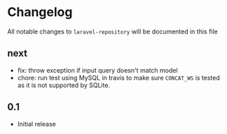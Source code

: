 # Changelog

All notable changes to `laravel-repository` will be documented in this file

## next

-   fix: throw exception if input query doesn't match model
-   chore: run test using MySQL in travis to make sure `CONCAT_WS` is tested as
    it is not supported by SQLite.

## 0.1

-   Initial release
